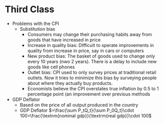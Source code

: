 # Third Class
* Problems with the CPI
  * Substitution bias
    * Consumers may change their purchasing habits away from goods that have increased in price
    * Increase in quality bias: DIfficult to sperate improvements in quality from increase in price, say in cars or computers
    * New product bias: The basket of goods used to change only every 10 years (nwo 2 years). There is a delay to include new goods like cell phones
    * Outlet bias: CPI used to only survey prices at traditional retail outlets. Now it tries to minimize this bias by surveying people about where they actually buy products. 
    * Economists believe the CPI overstates true inflation by 0.5 to 1 percentage point (an improvement over previous methods
* GDP Deflator
  * Based on the price of all output produced in the country
  * GDP Deflator $=\frac{\sum P_tQ_t}{\sum P_0Q_t}\cdot 100=\frac{\textrm{nominal gdp}}{\textrm{real gdp}}\cdot 100$